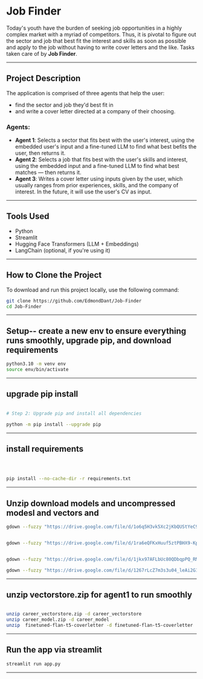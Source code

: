 # Job Finder

Today's youth have the burden of seeking job opportunities in a highly complex market with a myriad of competitors. Thus, it is pivotal to figure out the sector and job that best fit the interest and skills as soon as possible and apply to the job without having to write cover letters and the like. Tasks taken care of by **Job Finder**.

---

## Project Description

The application is comprised of three agents that help the user:

- find the sector and job they'd best fit in
- and write a cover letter directed at a company of their choosing.

### Agents:

- **Agent 1**: Selects a sector that fits best with the user's interest, using the embedded user's input and a fine-tuned LLM to find what best befits the user, then returns it.
- **Agent 2**: Selects a job that fits best with the user's skills and interest, using the embedded input and a fine-tuned LLM to find what best matches — then returns it.
- **Agent 3**: Writes a cover letter using inputs given by the user, which usually ranges from prior experiences, skills, and the company of interest. In the future, it will use the user's CV as input.

---

## Tools Used

- Python
- Streamlit
- Hugging Face Transformers (LLM + Embeddings)
- LangChain (optional, if you're using it)




---

## How to Clone the Project

To download and run this project locally, use the following command:

```bash
git clone https://github.com/EdmondDant/Job-Finder
cd Job-Finder 
```

---





## Setup-- create a new env to ensure everything runs smoothly, upgrade pip, and download requirements

```bash
python3.10 -m venv env
source env/bin/activate
```




---
## upgrade pip install
```bash 

# Step 2: Upgrade pip and install all dependencies

python -m pip install --upgrade pip

```
---
## install requirements
```bash 



pip install --no-cache-dir -r requirements.txt

```
---

## Unzip download models and uncompressed modesl and vectors and  

```bash
gdown --fuzzy "https://drive.google.com/file/d/1o6q5H3vk5Xc2jKbQUStYeC92dZWcB5rF/view?usp=sharing"


gdown --fuzzy "https://drive.google.com/file/d/1ra6eQFKxHuuf5ztPBHX9-Kpa4zCFrIUS/view?usp=sharing"


gdown --fuzzy "https://drive.google.com/file/d/1jkx97AFLbUc80QDbqpPQ_RMBYFXDoA9a/view?usp=sharing"

gdown --fuzzy "https://drive.google.com/file/d/1267rLcZ7m3s3u04_leAi2G1x4xml9FsW/view?usp=sharing"

```
---
## unzip vectorstore.zip for agent1 to run smoothly
```bash

unzip career_vectorstore.zip -d career_vectorstore
unzip career_model.zip -d career_model
unzip  finetuned-flan-t5-coverletter -d finetuned-flan-t5-coverletter

```


---



## Run the app via streamlit
```bash
streamlit run app.py

```

---